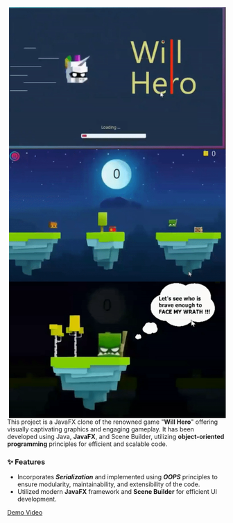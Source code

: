 <img align="right" src="assets/gif1.gif" width="500">
<img align="right" src="assets/gif3.gif" width="500">
<img align="right" src="assets/gif2.gif" width="500">

This project is a JavaFX clone of the renowned game "**Will Hero**" offering visually captivating graphics and engaging gameplay. It has been developed using Java, **JavaFX**, and Scene Builder, utilizing **object-oriented programming** principles for efficient and scalable code.

### :sparkles: Features

- Incorporates **_Serialization_** and implemented using **_OOPS_** principles to ensure modularity, maintainability, and extensibility of the code.<br/>
- Utilized modern **JavaFX** framework and **Scene Builder** for efficient UI development.<br/>

[Demo Video](https://youtu.be/DGKwRpVyZYY)  <br/>
